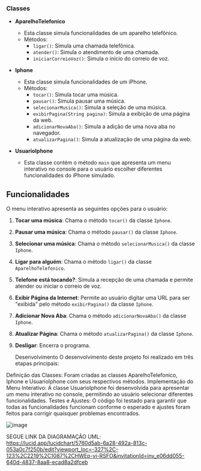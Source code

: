 ### Classes

- **AparelhoTelefonico**
  - Esta classe simula funcionalidades de um aparelho telefônico.
  - Métodos:
    - `ligar()`: Simula uma chamada telefônica.
    - `atender()`: Simula o atendimento de uma chamada.
    - `iniciarCorreioVoz()`: Simula o início do correio de voz.

- **Iphone**
  - Esta classe simula funcionalidades de um iPhone.
  - Métodos:
    - `tocar()`: Simula tocar uma música.
    - `pausar()`: Simula pausar uma música.
    - `selecionarMusica()`: Simula a seleção de uma música.
    - `exibirPagina(String pagina)`: Simula a exibição de uma página da web.
    - `adicionarNovaAba()`: Simula a adição de uma nova aba no navegador.
    - `atualizarPagina()`: Simula a atualização de uma página da web.

- **UsuarioIphone**
  - Esta classe contém o método `main` que apresenta um menu interativo no console para o usuário escolher diferentes funcionalidades do iPhone simulado.

## Funcionalidades

O menu interativo apresenta as seguintes opções para o usuário:

1. **Tocar uma música**: Chama o método `tocar()` da classe `Iphone`.
2. **Pausar uma música**: Chama o método `pausar()` da classe `Iphone`.
3. **Selecionar uma música**: Chama o método `selecionarMusica()` da classe `Iphone`.
4. **Ligar para alguém**: Chama o método `ligar()` da classe `AparelhoTelefonico`.
5. **Telefone está tocando?**: Simula a recepção de uma chamada e permite atender ou iniciar o correio de voz.
6. **Exibir Página da Internet**: Permite ao usuário digitar uma URL para ser "exibida" pelo método `exibirPagina()` da classe `Iphone`.
7. **Adicionar Nova Aba**: Chama o método `adicionarNovaAba()` da classe `Iphone`.
8. **Atualizar Página**: Chama o método `atualizarPagina()` da classe `Iphone`.
0. **Desligar**: Encerra o programa.

   Desenvolvimento
O desenvolvimento deste projeto foi realizado em três etapas principais:

Definição das Classes: Foram criadas as classes AparelhoTelefonico, Iphone e UsuarioIphone com seus respectivos métodos.
Implementação do Menu Interativo: A classe UsuarioIphone foi desenvolvida para apresentar um menu interativo no console, permitindo ao usuário selecionar diferentes funcionalidades.
Testes e Ajustes: O código foi testado para garantir que todas as funcionalidades funcionam conforme o esperado e ajustes foram feitos para corrigir quaisquer problemas encontrados.

<img>![image](https://github.com/Jotacourt/DesafioIphone/assets/142851854/20307d21-9761-45d3-9ce7-ee82d2d459d3)

SEGUE LINK DA DIAGRAMAÇÃO UML:
 https://lucid.app/lucidchart/5760d5ab-6a28-492a-813c-053a0c7f250b/edit?viewport_loc=-327%2C-123%2C2219%2C1087%2CHWEp-vi-RSFO&invitationId=inv_e06dd055-640d-4837-8aa8-ecad8a2dfceb
